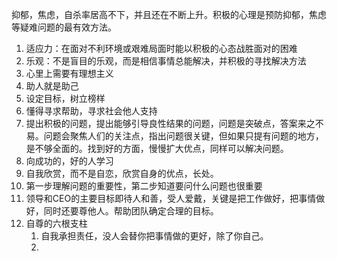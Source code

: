 抑郁，焦虑，自杀率居高不下，并且还在不断上升。积极的心理是预防抑郁，焦虑等疑难问题的最有效方法。

1. 适应力：在面对不利环境或艰难局面时能以积极的心态战胜面对的困难
2. 乐观：不是盲目的乐观，而是相信事情总能解决，并积极的寻找解决方法
3. 心里上需要有理想主义
4. 助人就是助己
5. 设定目标，树立榜样
6. 懂得寻求帮助，寻求社会他人支持
7. 提出积极的问题，提出能够引导良性结果的问题，问题是突破点，答案来之不易。问题会聚焦人们的关注点，指出问题很关键，但如果只提有问题的地方，是不够全面的。找到好的方面，慢慢扩大优点，同样可以解决问题。
8. 向成功的，好的人学习
9. 自我欣赏，而不是自恋，欣赏自身的优点，长处。
10. 第一步理解问题的重要性，第二步知道要问什么问题也很重要
11. 领导和CEO的主要目标即待人和善，受人爱戴，关键是把工作做好，把事情做好，同时还要尊他人。帮助团队确定合理的目标。
12. 自尊的六根支柱
    1. 自我承担责任，没人会替你把事情做的更好，除了你自己。
    2. 

